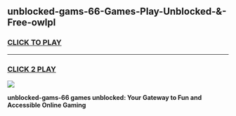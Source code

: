 
## unblocked-gams-66-Games-Play-Unblocked-&-Free-owlpl
<h3>
<a href="https://premium76.site?title=unblocked-gams-66&ref=24A">CLICK TO PLAY</a></h3>
<hr>

<h3>
<a href="https://premium76.site?title=unblocked-gams-66&ref=24A">CLICK 2 PLAY</a>
  
</h3>

<a href="https://premium76.site?title=unblocked-gams-66&ref=24A"><img src="https://clearcache.store/games.png"></a>


**unblocked-gams-66 games unblocked: Your Gateway to Fun and Accessible Online Gaming**
